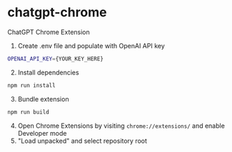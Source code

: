 # chatgpt-chrome

ChatGPT Chrome Extension

1. Create .env file and populate with OpenAI API key
```sh
OPENAI_API_KEY={YOUR_KEY_HERE}
```
2. Install dependencies
```sh
npm run install
```
3. Bundle extension
```sh
npm run build
```
4. Open Chrome Extensions by visiting `chrome://extensions/` and enable Developer mode
5. "Load unpacked" and select repository root
